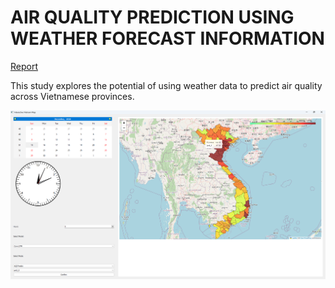 # AIR QUALITY PREDICTION USING WEATHER FORECAST INFORMATION

[Report](https://github.com/buinguyenkhai/data-science-20241-predict-aqi-using-weather/blob/main/ds_project_report.pdf)

This study explores the potential of using weather data to predict air quality across Vietnamese provinces.

![alt text](gui.png)
